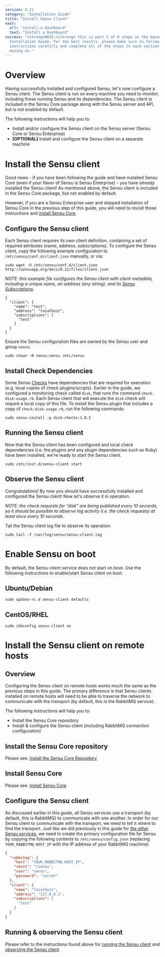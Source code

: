 ```yaml
---
version: 0.21
category: "Installation Guide"
title: "Install Sensu Client"
next:
  url: "install-a-dashboard"
  text: "Install a Dashboard"
success: "<strong>NOTE:</strong> this is part 5 of 6 steps in the Sensu
  Installation Guide. For the best results, please make sure to follow the
  instructions carefully and complete all of the steps in each section before
  moving on."
---
```


# Overview

Having successfully installed and configured Sensu, let's now configure a Sensu client. The Sensu client is run on every machine you need to monitor, including those running Sensu and its dependencies. The Sensu client is included in the Sensu Core package along with the Sensu server and API, but is not enabled by default.

The following instructions will help you to:

- Install and/or configure the Sensu client on the Sensu server (Sensu Core or Sensu Enterprise)
- **[OPTIONAL]** Install and configure the Sensu client on a separate machine


# Install the Sensu client

Good news - if you have been following the guide and have installed Sensu Core (even if your flavor of Sensu is Sensu Enterprise) - you have _already_ installed the Sensu client! As mentioned above, the Sensu client is included in the Sensu Core package, but not enabled by default.

However, if you are a Sensu Enterprise user and skipped installation of Sensu Core in the previous step of this guide, you will need to revisit those instructions and [install Sensu Core](install-sensu#install-sensu-core).


## Configure the Sensu client

Each Sensu client requires its own client definition, containing a set of required attributes (name, address, subscriptions). To configure the Sensu client, copy the following example configuration to `/etc/sensu/conf.d/client.json` manually, or via:

~~~ shell
sudo wget -O /etc/sensu/conf.d/client.json http://sensuapp.org/docs/0.21/files/client.json
~~~

_NOTE: this example file configures the Sensu client with client metadata, including a unique name, an address (any string), and its [Sensu Subscriptions](clients#what-are-sensu-clients)._

~~~ shell
{
  "client": {
    "name": "test",
    "address": "localhost",
    "subscriptions": [
      "test"
    ]
  }
}
~~~

Ensure the Sensu configuration files are owned by the Sensu user and group `sensu`:

~~~ shell
sudo chown -R sensu:sensu /etc/sensu
~~~

## Install Check Dependencies

Some Sensu [Checks](checks) have dependencies that are required for execution (e.g. local copies of check plugins/scripts). Earlier in the guide, we configured a monitoring check called `disk`, that runs the command `check-disk-usage.rb`. Each Sensu client that will execute the `disk` check will require a local copy of this file. To install the Sensu plugin that includes a copy of `check-disk-usage.rb`, run the following commands:

~~~ shell
sudo sensu-install -p disk-checks:1.0.2
~~~

## Running the Sensu client

Now that the Sensu client has been configured and local check dependencies (i.e. the plugins and any plugin dependencies such as Ruby) have been installed, we're ready to start the Sensu client.

~~~ shell
sudo /etc/init.d/sensu-client start
~~~

## Observe the Sensu client

Congratulations! By now you should have successfully installed and configured the Sensu client! Now let's observe it in operation.

_NOTE: the check requests for "disk" are being published every 10 seconds, so it should be possible to observe log activity (i.e. the check requests) at least once every 10 seconds._

Tail the Sensu client log file to observe its operation:

~~~ shell
sudo tail -f /var/log/sensu/sensu-client.log
~~~

# Enable Sensu on boot

By default, the Sensu client service does not start on boot. Use the following instructions to enable/start Sensu client on boot.

## Ubuntu/Debian

~~~ shell
sudo update-rc.d sensu-client defaults
~~~

## CentOS/RHEL

~~~ shell
sudo chkconfig sensu-client on
~~~

# Install the Sensu client on remote hosts

## Overview

Configuring the Sensu client on remote hosts works much the same as the previous steps in this guide. The primary difference is that Sensu clients installed on remote hosts will need to be able to traverse the network to communicate with the transport (by default, this is the RabbitMQ service).

The following instructions will help you to:

- Install the Sensu Core repository
- Install & configure the Sensu client (including RabbitMQ connection configuration)

## Install the Sensu Core repository

Please see: [Install the Sensu Core Repository](install-repositories#install-the-sensu-core-repository)

## Install Sensu Core

Please see: [Install Sensu Core](install-sensu#install-sensu-core)

## Configure the Sensu client

As discussed earlier in this guide, all Sensu services use a transport (by default, this is RabbitMQ) to communicate with one another. In order for our Sensu client to communicate with the transport, we need to tell it where to find the transport. Just like we did previously in this guide for [the other Sensu services](install-sensu#configure-connections), we need to create the primary configuration file for Sensu by copying the following contents to `/etc/sensu/config.json` (replacing `YOUR_RABBITMQ_HOST_IP` with the IP address of your RabbitMQ machine):

~~~ json
{
  "rabbitmq": {
    "host": "YOUR_RABBITMQ_HOST_IP",
    "vhost": "/sensu",
    "user": "sensu",
    "password": "secret"
  },
  "client": {
    "name": "localhost",
    "address": "127.0.0.1",
    "subscriptions": [
      "test"
    ]
  }
}
~~~

## Running & observing the Sensu client

Please refer to the instructions found above for [running the Sensu client](#running-the-sensu-client) and [observing the Sensu client](#observe-the-sensu-client)
